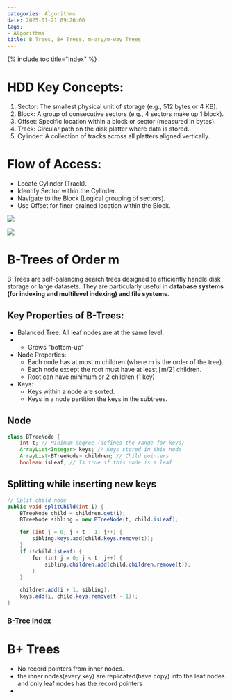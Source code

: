 ```yaml
---
categories: Algorithms
date: 2025-01-21 09:26:00
tags:
- Algorithms
title: B Trees, B+ Trees, m-ary/m-way Trees
---
```


{% include toc title="Index" %}

# HDD Key Concepts:
1. Sector: The smallest physical unit of storage (e.g., 512 bytes or 4 KB).
2. Block: A group of consecutive sectors (e.g., 4 sectors make up 1 block).
3. Offset: Specific location within a block or sector (measured in bytes).
4. Track: Circular path on the disk platter where data is stored.
5. Cylinder: A collection of tracks across all platters aligned vertically.

# Flow of Access:
- Locate Cylinder (Track).
- Identify Sector within the Cylinder.
- Navigate to the Block (Logical grouping of sectors).
- Use Offset for finer-grained location within the Block.

![](https://en.wikipedia.org/wiki/Disk_sector#/media/File:Disk-structure2.svg)

![](https://www.youtube.com/watch?v=aZjYr87r1b8)

# B-Trees of Order m
B-Trees are self-balancing search trees designed to efficiently handle disk storage or large datasets. 
They are particularly useful in d**atabase systems (for indexing and multilevel indexing) and file systems**.

## Key Properties of B-Trees:
- Balanced Tree: All leaf nodes are at the same level.
- - Grows "bottom-up"
- Node Properties:
  - Each node has at most m children (where m is the order of the tree).
  - Each node except the root must have at least ⌈m/2⌉ children.
  - Root can have minimum or 2 children (1 key)
- Keys:
  - Keys within a node are sorted.
  - Keys in a node partition the keys in the subtrees.

## Node
```java
class BTreeNode {
    int t; // Minimum degree (defines the range for keys)
    ArrayList<Integer> keys; // Keys stored in this node
    ArrayList<BTreeNode> children; // Child pointers
    boolean isLeaf; // Is true if this node is a leaf 
```
## Splitting while inserting new keys

```java
// Split child node
public void splitChild(int i) {
    BTreeNode child = children.get(i);
    BTreeNode sibling = new BTreeNode(t, child.isLeaf);

    for (int j = 0; j < t - 1; j++) {
        sibling.keys.add(child.keys.remove(t));
    }
    if (!child.isLeaf) {
        for (int j = 0; j < t; j++) {
            sibling.children.add(child.children.remove(t));
        }
    }

    children.add(i + 1, sibling);
    keys.add(i, child.keys.remove(t - 1));
}
```

### [B-Tree Index](https://nitinkc.github.io/sql/query-optimization/#b-tree-index)

# B+ Trees
- No record pointers from inner nodes.
- the inner nodes(every key) are replicated(have copy) into the leaf nodes and only leaf nodes has the record pointers
-